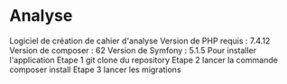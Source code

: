 # Analyse
Logiciel de création de cahier d'analyse
Version de PHP requis : 7.4.12
Version de composer : 62
Version de Symfony : 5.1.5
Pour installer l'application 
Etape 1 git clone du repository
Etape 2 lancer la commande composer install
Etape 3 lancer les migrations
